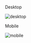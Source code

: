 Desktop

![desktop](https://user-images.githubusercontent.com/87503905/129991932-d81ac61b-6d7b-4fc6-9071-c5b0b629f7e7.png)


Mobile

![mobile](https://user-images.githubusercontent.com/87503905/129992034-8c9a3009-6d68-4369-bc51-16df73fe1d27.png)
